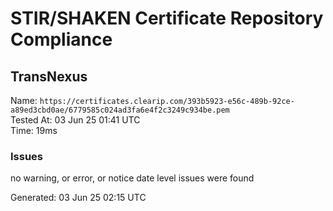 # STIR/SHAKEN Certificate Repository Compliance

## TransNexus

Name: `https://certificates.clearip.com/393b5923-e56c-489b-92ce-a89ed3cbd0ae/6779585c024ad3fa6e4f2c3249c934be.pem`\
Tested At: 03 Jun 25 01:41 UTC\
Time: 19ms

### Issues

no warning, or error, or notice date level issues were found

Generated: 03 Jun 25 02:15 UTC